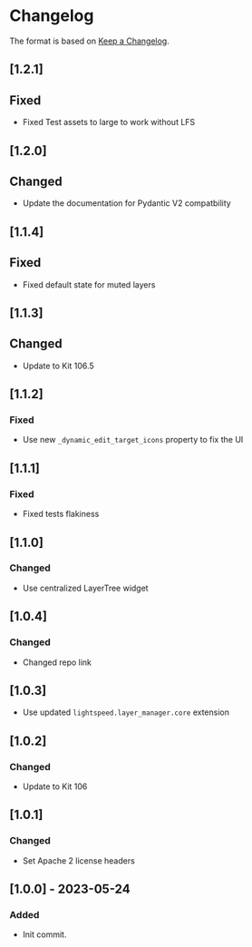 # Changelog
The format is based on [Keep a Changelog](https://keepachangelog.com/en/1.0.0/).

## [1.2.1]
## Fixed
- Fixed Test assets to large to work without LFS

## [1.2.0]
## Changed
- Update the documentation for Pydantic V2 compatbility

## [1.1.4]
## Fixed
- Fixed default state for muted layers

## [1.1.3]
## Changed
- Update to Kit 106.5

## [1.1.2]
### Fixed
- Use new `_dynamic_edit_target_icons` property to fix the UI

## [1.1.1]
### Fixed
- Fixed tests flakiness

## [1.1.0]
### Changed
- Use centralized LayerTree widget

## [1.0.4]
### Changed
- Changed repo link

## [1.0.3]
- Use updated `lightspeed.layer_manager.core` extension

## [1.0.2]
### Changed
- Update to Kit 106

## [1.0.1]
### Changed
- Set Apache 2 license headers

## [1.0.0] - 2023-05-24
### Added
- Init commit.
